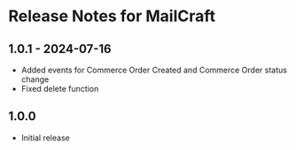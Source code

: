 # Release Notes for MailCraft

## 1.0.1 - 2024-07-16
- Added events for Commerce Order Created and Commerce Order status change
- Fixed delete function

## 1.0.0
- Initial release
